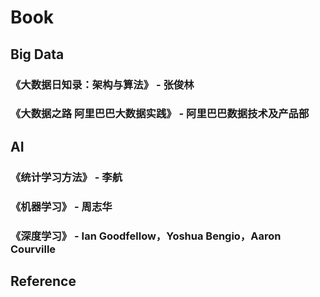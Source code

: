 # Book

## Big Data

### 《大数据日知录：架构与算法》 - 张俊林
### 《大数据之路 阿里巴巴大数据实践》 - 阿里巴巴数据技术及产品部

## AI

### 《统计学习方法》 - 李航
### 《机器学习》 - 周志华
### 《深度学习》 - Ian Goodfellow，Yoshua Bengio，Aaron Courville

## Reference
